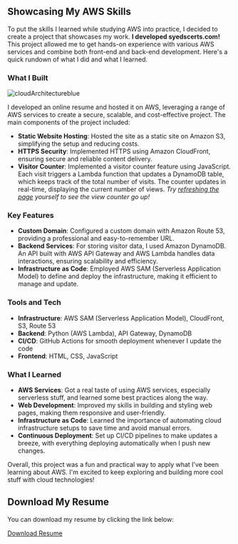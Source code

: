 ## Showcasing My AWS Skills

To put the skills I learned while studying AWS into practice, I decided to create a project that showcases my work. **I  developed syedscerts.com!** This project allowed me to get hands-on experience with various AWS services and combine both front-end and back-end development. Here's a quick rundown of what I did and what I learned.

### What I Built
![cloudArchitectureblue](https://github.com/user-attachments/assets/d8bacbf5-e4a8-4345-bfe0-3651e53c69d7)

I developed an online resume and hosted it on AWS, leveraging a range of AWS services to create a secure, scalable, and cost-effective project. The main components of the project included:

- **Static Website Hosting**: Hosted the site as a static site on Amazon S3, simplifying the setup and reducing costs.
- **HTTPS Security**: Implemented HTTPS using Amazon CloudFront, ensuring secure and reliable content delivery.
- **Visitor Counter**: Implemented a visitor counter feature using JavaScript. Each visit triggers a Lambda function that updates a DynamoDB table, which keeps track of the total number of visits. The counter updates in real-time, displaying the current number of views. *Try [refreshing the page](javascript:location.reload();) yourself to see the view counter go up!*

### Key Features

- **Custom Domain**: Configured a custom domain with Amazon Route 53, providing a professional and easy-to-remember URL.
- **Backend Services**: For storing visitor data, I used Amazon DynamoDB. An API built with AWS API Gateway and AWS Lambda handles data interactions, ensuring scalability and efficiency.
- **Infrastructure as Code**: Employed AWS SAM (Serverless Application Model) to define and deploy the infrastructure, making it efficient to manage and update.

### Tools and Tech

- **Infrastructure**: AWS SAM (Serverless Application Model), CloudFront, S3, Route 53
- **Backend**: Python (AWS Lambda), API Gateway, DynamoDB
- **CI/CD**: GitHub Actions for smooth deployment whenever I update the code
- **Frontend**: HTML, CSS, JavaScript

### What I Learned

- **AWS Services**: Got a real taste of using AWS services, especially serverless stuff, and learned some best practices along the way.
- **Web Development**: Improved my skills in building and styling web pages, making them responsive and user-friendly.
- **Infrastructure as Code**: Learned the importance of automating cloud infrastructure setups to save time and avoid manual errors.
- **Continuous Deployment**: Set up CI/CD pipelines to make updates a breeze, with everything deploying automatically when I push new changes.

Overall, this project was a fun and practical way to apply what I’ve been learning about AWS. I'm excited to keep exploring and building more cool stuff with cloud technologies!

## Download My Resume

You can download my resume by clicking the link below:

[Download Resume](https://<your-bucket-name>.s3.amazonaws.com/<path-to-resume>.pdf)
